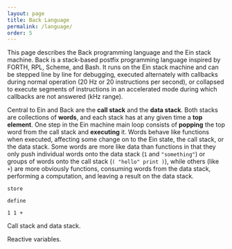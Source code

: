 ```yaml
---
layout: page
title: Back Language
permalink: /language/
order: 5
---
```


This page describes the Back programming language and the Ein stack machine.
Back is a stack-based postfix programming language inspired by FORTH, RPL,
Scheme, and Bash.  It runs on the Ein stack machine and can be stepped line by
line for debugging, executed alternately with callbacks during normal operation
(20 Hz or 20 instructions per second), or collapsed to execute segments of
instructions in an accelerated mode during which callbacks are not answered
(kHz range).

Central to Ein and Back are the **call stack** and the **data stack**. Both
stacks are collections of **words**, and each stack has at any given time a **top
element**.  One step in the Ein machine main loop consists of **popping** the top
word from the call stack and **executing** it. Words behave like functions when
executed, affecting some change on to the Ein state, the call stack, or the
data stack. Some words are more like data than functions in that they only push
individual words onto the data stack (`1` and `"something"`) or groups of words
onto the call stack (`( "hello" print )`), while others (like `+`) are more
obviously functions, consuming words from the data stack, performing a
computation, and leaving a result on the data stack.

`store`

`define`


`1 1 +`

Call stack and data stack. 

Reactive variables. 

